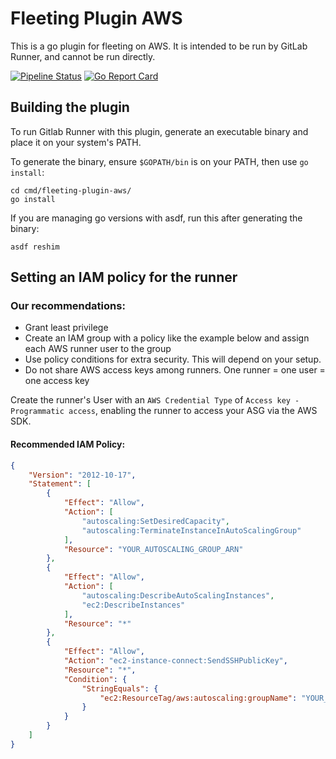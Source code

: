 # Fleeting Plugin AWS

This is a go plugin for fleeting on AWS. It is intended to be run by GitLab Runner, and cannot be run directly. 

[![Pipeline Status](https://gitlab.com/gitlab-org/fleeting/fleeting-plugin-aws/badges/main/pipeline.svg)](https://gitlab.com/gitlab-org/fleeting/fleeting-plugin-aws/commits/main)
[![Go Report Card](https://goreportcard.com/badge/gitlab.com/gitlab-org/fleeting/fleeting-plugin-aws)](https://goreportcard.com/report/gitlab.com/gitlab-org/fleeting/fleeting-plugin-aws)

## Building the plugin

To run Gitlab Runner with this plugin, generate an executable binary and place it on your system's PATH.

To generate the binary, ensure `$GOPATH/bin` is on your PATH, then use `go install`:

```shell
cd cmd/fleeting-plugin-aws/
go install 
```

If you are managing go versions with asdf, run this after generating the binary:
```shell
asdf reshim
```

## Setting an IAM policy for the runner

### Our recommendations:


- Grant least privilege
- Create an IAM group with a policy like the example below and assign each AWS runner user to the group
- Use policy conditions for extra security. This will depend on your setup.
- Do not share AWS access keys among runners. One runner = one user = one access key

Create the runner's User with an `AWS Credential Type` of `Access key - Programmatic access`, enabling the runner to 
access your ASG via the AWS SDK.

#### Recommended IAM Policy:

```json
{
    "Version": "2012-10-17",
    "Statement": [
        {
            "Effect": "Allow",
            "Action": [
                "autoscaling:SetDesiredCapacity",
                "autoscaling:TerminateInstanceInAutoScalingGroup"
            ],
            "Resource": "YOUR_AUTOSCALING_GROUP_ARN"
        },
        {
            "Effect": "Allow",
            "Action": [
                "autoscaling:DescribeAutoScalingInstances",
                "ec2:DescribeInstances"
            ],
            "Resource": "*"
        },
        {
            "Effect": "Allow",
            "Action": "ec2-instance-connect:SendSSHPublicKey",
            "Resource": "*",
            "Condition": {
                "StringEquals": {
                    "ec2:ResourceTag/aws:autoscaling:groupName": "YOUR_AUTOSCALING_GROUP_NAME"
                }
            }
        }
    ]
}
```
